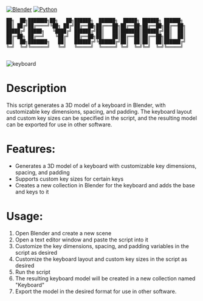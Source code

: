 [![Blender](https://img.shields.io/badge/Blender-3.6-orange.svg)](https://www.blender.org/download/releases/3-6/)
[![Python](https://img.shields.io/badge/Python-3.10.13-blue.svg)](https://www.python.org/downloads/release/python-31013/)
```
██╗  ██╗███████╗██╗   ██╗██████╗  ██████╗  █████╗ ██████╗ ██████╗ 
██║ ██╔╝██╔════╝╚██╗ ██╔╝██╔══██╗██╔═══██╗██╔══██╗██╔══██╗██╔══██╗
█████╔╝ █████╗   ╚████╔╝ ██████╔╝██║   ██║███████║██████╔╝██║  ██║
██╔═██╗ ██╔══╝    ╚██╔╝  ██╔══██╗██║   ██║██╔══██║██╔══██╗██║  ██║
██║  ██╗███████╗   ██║   ██████╔╝╚██████╔╝██║  ██║██║  ██║██████╔╝
╚═╝  ╚═╝╚══════╝   ╚═╝   ╚═════╝  ╚═════╝ ╚═╝  ╚═╝╚═╝  ╚═╝╚═════╝ 
                                                                  
```

![keyboard](https://user-images.githubusercontent.com/92639080/229263056-2c5fcdae-5250-4167-beab-225dd083fc56.gif)


# Description

This script generates a 3D model of a keyboard in Blender, with customizable key dimensions, spacing, and padding. The keyboard layout and custom key sizes can be specified in the script, and the resulting model can be exported for use in other software.

# Features:
- Generates a 3D model of a keyboard with customizable key dimensions, spacing, and padding
- Supports custom key sizes for certain keys
- Creates a new collection in Blender for the keyboard and adds the base and keys to it

# Usage:
1. Open Blender and create a new scene
2. Open a text editor window and paste the script into it
3. Customize the key dimensions, spacing, and padding variables in the script as desired
4. Customize the keyboard layout and custom key sizes in the script as desired
5. Run the script
6. The resulting keyboard model will be created in a new collection named "Keyboard"
7. Export the model in the desired format for use in other software. 


